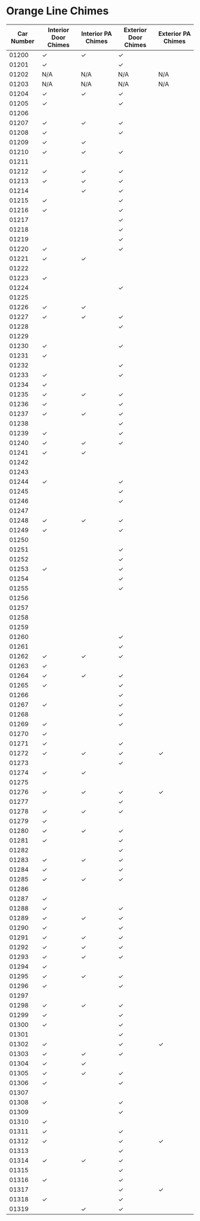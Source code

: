 # Orange Line Chimes

| Car Number | Interior Door Chimes | Interior PA Chimes | Exterior Door Chimes | Exterior PA Chimes |
| --- | --- | --- | --- | --- |
| 01200 | ✓ | ✓ | ✓ |  |
| 01201 | ✓ |  | ✓ |  |
| 01202 | N/A | N/A | N/A | N/A |
| 01203 | N/A | N/A | N/A | N/A |
| 01204 | ✓ | ✓ | ✓ | |
| 01205 | ✓ |  | ✓ |  |
| 01206 |  |  |  |  | 
| 01207 | ✓ | ✓ | ✓ |  | 
| 01208 | ✓ |  | ✓ |  |
| 01209 | ✓ | ✓ |  |  | 
| 01210 | ✓ | ✓ | ✓ |  |
| 01211 |  |  |  |  |
| 01212 | ✓ | ✓ | ✓ |  |
| 01213 | ✓ | ✓ | ✓ |  |
| 01214 |  | ✓ | ✓ |  |
| 01215 | ✓ |  | ✓ |  |
| 01216 | ✓ |  | ✓ |  |
| 01217 |  |  | ✓ |  |
| 01218 |  |  | ✓ |  |
| 01219 |  |  | ✓ |  |
| 01220 | ✓ |  | ✓ |  |
| 01221 | ✓ | ✓ |  |  |
| 01222 |  |  |  |  |
| 01223 | ✓ |  |  |  |
| 01224 |  |  | ✓ |  |
| 01225 |  |  |  |  |
| 01226 | ✓ | ✓ |  |  |
| 01227 | ✓ | ✓ | ✓ |  |
| 01228 |  |  | ✓ |  |
| 01229 |  |  |  |  | 
| 01230 | ✓ |  | ✓ |  |
| 01231 | ✓ |  |  |  |
| 01232 |  |  | ✓ |  |
| 01233 | ✓ |  | ✓ |  |
| 01234 | ✓ |  |  |  |
| 01235 | ✓ | ✓ | ✓ |  | 
| 01236 | ✓ |  | ✓ |  |
| 01237 | ✓ | ✓ | ✓ |  |
| 01238 |  |  | ✓ |  |
| 01239 | ✓ |  | ✓ |  |
| 01240 | ✓ | ✓ | ✓ |  |
| 01241 | ✓ | ✓ |  |  |
| 01242 |  |  |  |  |
| 01243 |  |  |  |  |
| 01244 | ✓ |  | ✓ |  |
| 01245 |  |  | ✓ |  |
| 01246 |  |  | ✓ |  |
| 01247 |  |  |  |  |
| 01248 | ✓ | ✓ | ✓ |  |
| 01249 | ✓ |  | ✓ |  |
| 01250 |  |  |  |  |
| 01251 |  |  | ✓ |  |
| 01252 |  |  | ✓ |  |
| 01253 | ✓ |  | ✓ |  |
| 01254 |  |  | ✓ |  |
| 01255 |  |  | ✓ |  |
| 01256 |  |  |  |  |
| 01257 |  |  |  |  |
| 01258 |  |  |  |  |
| 01259 |  |  |  |  |
| 01260 |  |  | ✓ |  |
| 01261 |  |  | ✓ |  |
| 01262 | ✓ | ✓ | ✓ |  |
| 01263 | ✓ |  |  |  |
| 01264 | ✓ | ✓ | ✓ |  |
| 01265 | ✓ |  | ✓ |  |
| 01266 |  |  | ✓ |  |
| 01267 | ✓ |  | ✓ |  |
| 01268 |  |  | ✓ |  |
| 01269 | ✓ |  | ✓ |  |
| 01270 | ✓ |  |  |  |
| 01271 | ✓ |  | ✓ |  |
| 01272 | ✓ | ✓ | ✓ | ✓ |
| 01273 |  |  | ✓ |  |
| 01274 | ✓ | ✓ |  |  |
| 01275 |  |  |  |  |
| 01276 | ✓ | ✓ | ✓ | ✓ |
| 01277 |  |  | ✓ |  |
| 01278 | ✓ | ✓ | ✓ |  |
| 01279 | ✓ |  |  |  |
| 01280 | ✓ | ✓ | ✓ |  |
| 01281 | ✓ |  | ✓ |  |
| 01282 |  |  | ✓ |  |
| 01283 | ✓ | ✓ | ✓ |  |
| 01284 | ✓ |  | ✓ |  |
| 01285 | ✓ | ✓ | ✓ |  |
| 01286 |  |  |  |  |
| 01287 | ✓ |  |  |  |
| 01288 | ✓ |  | ✓ |  |
| 01289 | ✓ | ✓ | ✓ |  |
| 01290 | ✓ |  | ✓ |  |
| 01291 | ✓ | ✓ | ✓ |  |
| 01292 | ✓ | ✓ | ✓ |  |
| 01293 | ✓ | ✓ | ✓ |  |
| 01294 | ✓ |  |  |  |
| 01295 | ✓ | ✓ | ✓ |  |
| 01296 | ✓ |  | ✓ |  |
| 01297 |  |  |  |  |
| 01298 | ✓ | ✓ | ✓ |  |
| 01299 | ✓ |  | ✓ |  |
| 01300 | ✓ |  | ✓ |  |
| 01301 |  |  | ✓ |  |
| 01302 | ✓ |  | ✓ | ✓ |
| 01303 | ✓ | ✓ | ✓ |  |
| 01304 | ✓ | ✓ |  |  |
| 01305 | ✓ | ✓ | ✓ |  |
| 01306 | ✓ |  | ✓ |  |
| 01307 |  |  |  |  |
| 01308 | ✓ |  | ✓ |  |
| 01309 |  |  | ✓ |  |
| 01310 | ✓ |  |  |  |
| 01311 | ✓ |  | ✓ |  |
| 01312 | ✓ |  | ✓ | ✓ |
| 01313 |  |  | ✓ |  |
| 01314 | ✓ | ✓ | ✓ |  |
| 01315 |  |  | ✓ |  |
| 01316 | ✓ |  | ✓ |  |
| 01317 |  |  | ✓ | ✓ |
| 01318 | ✓ |  | ✓ |  |
| 01319 |  | ✓ | ✓ |  |
